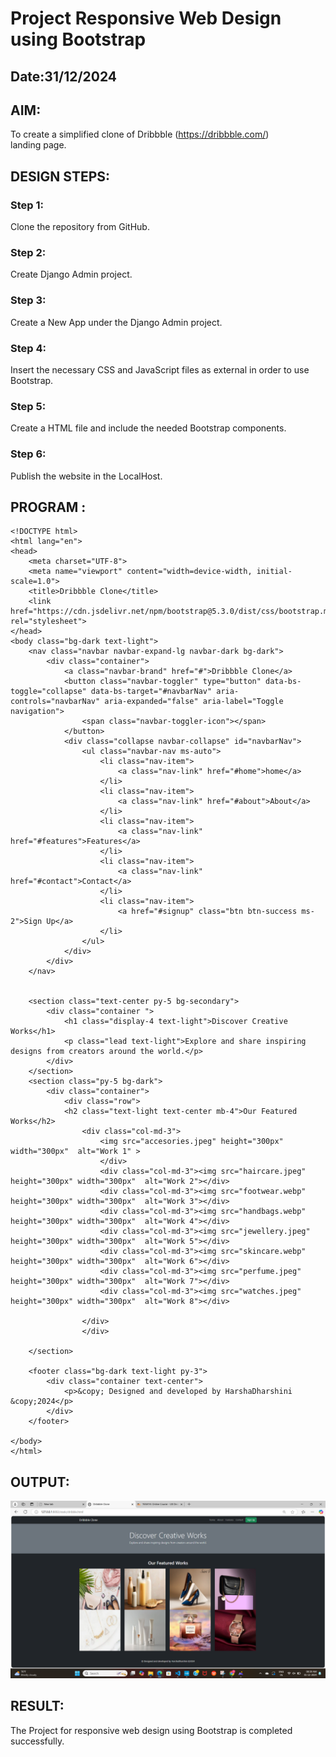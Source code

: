 # Project Responsive Web Design using Bootstrap
## Date:31/12/2024

## AIM:
To create a simplified clone of Dribbble (https://dribbble.com/) landing page.


## DESIGN STEPS:

### Step 1:
Clone the repository from GitHub.

### Step 2:
Create Django Admin project.

### Step 3:
Create a New App under the Django Admin project.

### Step 4:
Insert the necessary CSS and JavaScript files as external in order to use Bootstrap.

### Step 5:
Create a HTML file and include the needed Bootstrap components.

### Step 6:
Publish the website in the LocalHost.

## PROGRAM :
```
<!DOCTYPE html>
<html lang="en">
<head>
    <meta charset="UTF-8">
    <meta name="viewport" content="width=device-width, initial-scale=1.0">
    <title>Dribbble Clone</title>
    <link href="https://cdn.jsdelivr.net/npm/bootstrap@5.3.0/dist/css/bootstrap.min.css" rel="stylesheet">
</head>
<body class="bg-dark text-light">
    <nav class="navbar navbar-expand-lg navbar-dark bg-dark">
        <div class="container">
            <a class="navbar-brand" href="#">Dribbble Clone</a>
            <button class="navbar-toggler" type="button" data-bs-toggle="collapse" data-bs-target="#navbarNav" aria-controls="navbarNav" aria-expanded="false" aria-label="Toggle navigation">
                <span class="navbar-toggler-icon"></span>
            </button>
            <div class="collapse navbar-collapse" id="navbarNav">
                <ul class="navbar-nav ms-auto">
                    <li class="nav-item">
                        <a class="nav-link" href="#home">home</a>
                    </li>
                    <li class="nav-item">
                        <a class="nav-link" href="#about">About</a>
                    </li>
                    <li class="nav-item">
                        <a class="nav-link" href="#features">Features</a>
                    </li>
                    <li class="nav-item">
                        <a class="nav-link" href="#contact">Contact</a>
                    </li>
                    <li class="nav-item">
                        <a href="#signup" class="btn btn-success ms-2">Sign Up</a>
                    </li>
                </ul>
            </div>
        </div>
    </nav>

    
    <section class="text-center py-5 bg-secondary">
        <div class="container ">
            <h1 class="display-4 text-light">Discover Creative Works</h1>
            <p class="lead text-light">Explore and share inspiring designs from creators around the world.</p>
        </div>
    </section>
    <section class="py-5 bg-dark">
        <div class="container">
            <div class="row">
            <h2 class="text-light text-center mb-4">Our Featured Works</h2>
                <div class="col-md-3">
                    <img src="accesories.jpeg" height="300px" width="300px"  alt="Work 1" >
                    </div>
                    <div class="col-md-3"><img src="haircare.jpeg" height="300px" width="300px"  alt="Work 2"></div>
                    <div class="col-md-3"><img src="footwear.webp" height="300px" width="300px"  alt="Work 3"></div>
                    <div class="col-md-3"><img src="handbags.webp" height="300px" width="300px"  alt="Work 4"></div>
                    <div class="col-md-3"><img src="jewellery.jpeg" height="300px" width="300px"  alt="Work 5"></div>
                    <div class="col-md-3"><img src="skincare.webp" height="300px" width="300px"  alt="Work 6"></div>
                    <div class="col-md-3"><img src="perfume.jpeg" height="300px" width="300px"  alt="Work 7"></div>
                    <div class="col-md-3"><img src="watches.jpeg" height="300px" width="300px"  alt="Work 8"></div>

                </div>
                </div>
                
    </section>
    
    <footer class="bg-dark text-light py-3">
        <div class="container text-center">
            <p>&copy; Designed and developed by HarshaDharshini &copy;2024</p>
        </div>
    </footer>

</body>
</html>

```

## OUTPUT:
![alt text](<Screenshot (43).png>)

## RESULT:
The Project for responsive web design using Bootstrap is completed successfully.
